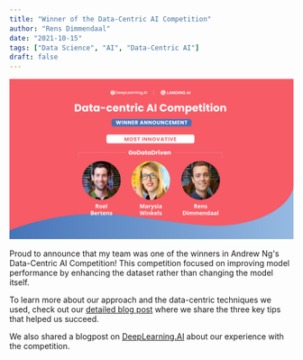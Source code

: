 ```yaml
---
title: "Winner of the Data-Centric AI Competition"
author: "Rens Dimmendaal"
date: "2021-10-15"
tags: ["Data Science", "AI", "Data-Centric AI"]
draft: false
---
```


![Data-Centric AI Competition Banner](Banner_Data-Centric_AI_Winners_2400x1351-06-1-1536x865.webp)

Proud to announce that my team was one of the winners in Andrew Ng's Data-Centric AI Competition! This competition focused on improving model performance by enhancing the dataset rather than changing the model itself.

To learn more about our approach and the data-centric techniques we used, check out our [detailed blog post](/posts/data-centric-ai) where we share the three key tips that helped us succeed.

We also shared a blogpost on [DeepLearning.AI](https://www.deeplearning.ai/blog/data-centric-ai-competition-godatadriven/) about our experience with the competition.